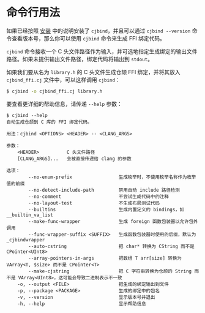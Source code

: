 # 命令行用法

如果已经按照 [安装](/guide/install) 中的说明安装了 `cjbind`，并且可以通过 `cjbind --version` 命令查看版本号，那么你可以使用 `cjbind` 命令来生成 FFI 绑定代码。

`cjbind` 命令接收一个 C 头文件路径作为输入，并可选地指定生成绑定的输出文件路径。如果未提供输出文件路径，绑定代码将输出到 `stdout`。

如果我们要从名为 `library.h` 的 C 头文件生成仓颉 FFI 绑定，并将其放入 `cjbind_ffi.cj` 文件中，可以这样调用 `cjbind`：

```bash
$ cjbind -o cjbind_ffi.cj library.h
```

要查看更详细的帮助信息，请传递 `--help` 参数：

```text
$ cjbind --help
自动生成仓颉到 C 库的 FFI 绑定代码。

用法：cjbind <OPTIONS> <HEADER> -- <CLANG_ARGS>

参数：
    <HEADER>          C 头文件路径
    [CLANG_ARGS]...   会被直接传递给 clang 的参数

选项：
        --no-enum-prefix                 生成枚举时，不使用枚举名称作为枚举值的前缀
        --no-detect-include-path         禁用自动 include 路径检测
        --no-comment                     不尝试生成代码中的注释
        --no-layout-test                 不生成布局测试代码
        --builtins                       生成内置定义的 bindings，如 __builtin_va_list
        --make-func-wrapper              生成 foreign 函数包装器以允许包外调用
        --func-wrapper-suffix <SUFFIX>   生成函数包装器时使用的后缀，默认为 _cjbindwrapper
        --auto-cstring                   把 char* 转换为 CString 而不是 CPointer<UInt8>
        --array-pointers-in-args         把数组 T arr[size] 转换为 VArray<T, $size> 而不是 CPointer<T>
        --make-cjstring                  把 C 字符串转换为仓颉的 String 而不是 VArray<UInt8>，这可能会导致二进制表示不一致
    -o, --output <FILE>                  把生成的绑定输出到文件
    -p, --package <PACKAGE>              生成的绑定中的包名
    -v, --version                        显示版本号并退出
    -h, --help                           显示帮助信息
```
